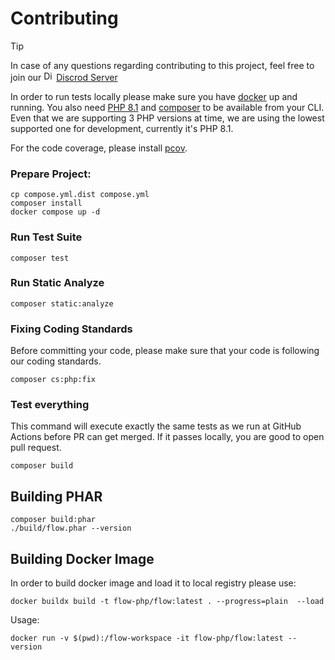 # Contributing

> [!TIP]
> In case of any questions regarding contributing to this project, feel free to join our <img src="https://cdn.prod.website-files.com/6257adef93867e50d84d30e2/636e0a69f118df70ad7828d4_icon_clyde_blurple_RGB.svg" width="16px" height="16px" alt="Discord"> [Discrod Server](https://discord.gg/5dNXfQyACW)

In order to run tests locally please make sure you have [docker](https://www.docker.com/) up and running.
You also need [PHP 8.1](https://www.php.net/) and [composer](https://getcomposer.org/) to be available from your CLI.
Even that we are supporting 3 PHP versions at time, we are using the lowest supported one for development, currently it's PHP 8.1.

For the code coverage, please install [pcov](https://pecl.php.net/package/pcov).

### Prepare Project:

```shell
cp compose.yml.dist compose.yml
composer install 
docker compose up -d
```

### Run Test Suite

```shell
composer test
```

### Run Static Analyze

```shell
composer static:analyze
```

### Fixing Coding Standards

Before committing your code, please make sure that your code is following our coding standards.

```shell
composer cs:php:fix
```

### Test everything

This command will execute exactly the same tests as we run at GitHub Actions before PR can get merged.
If it passes locally, you are good to open pull request.

```shell
composer build 
```

## Building PHAR

```shell
composer build:phar
./build/flow.phar --version
```

## Building Docker Image

In order to build docker image and load it to local registry please use: 

```shell
docker buildx build -t flow-php/flow:latest . --progress=plain  --load
```

Usage:

```shell
docker run -v $(pwd):/flow-workspace -it flow-php/flow:latest --version
```
